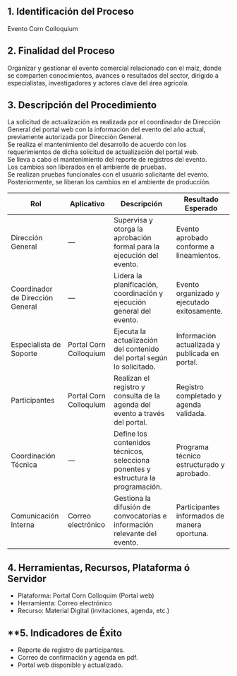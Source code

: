 ## **1. Identificación del Proceso**

Evento Corn Colloquium

## **2. Finalidad del Proceso**

Organizar y gestionar el evento comercial relacionado con el maíz, donde se comparten conocimientos, avances o resultados del sector, dirigido a especialistas, investigadores y actores clave del área agrícola.

## **3. Descripción del Procedimiento**

La solicitud de actualización es realizada por el coordinador de Dirección General del portal web con la información del evento del año actual, previamente autorizada por Dirección General.  
Se realiza el mantenimiento del desarrollo de acuerdo con los requerimientos de dicha solicitud de actualización del portal web.  
Se lleva a cabo el mantenimiento del reporte de registros del evento.  
Los cambios son liberados en el ambiente de pruebas.  
Se realizan pruebas funcionales con el usuario solicitante del evento.  
Posteriormente, se liberan los cambios en el ambiente de producción.

|**Rol**|**Aplicativo**|**Descripción**|**Resultado Esperado**|
|---|---|---|---|
|Dirección General|—|Supervisa y otorga la aprobación formal para la ejecución del evento.|Evento aprobado conforme a lineamientos.|
|Coordinador de Dirección General|—|Lidera la planificación, coordinación y ejecución general del evento.|Evento organizado y ejecutado exitosamente.|
|Especialista de Soporte|Portal Corn Colloquium|Ejecuta la actualización del contenido del portal según lo solicitado.|Información actualizada y publicada en portal.|
|Participantes|Portal Corn Colloquium|Realizan el registro y consulta de la agenda del evento a través del portal.|Registro completado y agenda validada.|
|Coordinación Técnica|—|Define los contenidos técnicos, selecciona ponentes y estructura la programación.|Programa técnico estructurado y aprobado.|
|Comunicación Interna|Correo electrónico|Gestiona la difusión de convocatorias e información relevante del evento.|Participantes informados de manera oportuna.|


## **4. Herramientas, Recursos, Plataforma ó Servidor**


- Plataforma: Portal Corn Colloquim (Portal web)
- Herramienta: Correo electrónico
- Recurso: Material Digital (invitaciones, agenda, etc.)

## **5. Indicadores de Éxito

- Reporte de registro de participantes.
- Correo de confirmación y agenda en pdf.
- Portal web disponible y actualizado.
